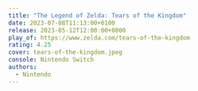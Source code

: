 ```yaml
---
title: "The Legend of Zelda: Tears of the Kingdom"
date: 2023-07-08T11:13:00+0100
release: 2023-05-12T12:00:00+0000
play_of: https://www.zelda.com/tears-of-the-kingdom
rating: 4.25
cover: tears-of-the-kingdom.jpeg
console: Nintendo Switch
authors:
  - Nintendo
---
```

